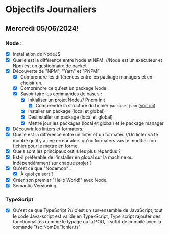 # Objectifs Journaliers

## Mercredi 05/06/2024!

### Node :

- [x] Installation de NodeJS
- [x] Quelle est la différence entre Node et NPM. //Node est un executeur et Npm est un gestionnaire de packet.
- [x] Découverte de "NPM", "Yarn" et "PNPM"
  - [x] Comprendre les différences entre les package managers et en choisir un.
  - [x] Comprendre ce qu'est un package Node.
  - [x] Savoir faire les commandes de bases :
    - [x] Initialiser un projet Node.// Pnpm init 
      - [x] Comprendre la structure du fichier `package.json` ([voir ici](https://docs.npmjs.com/cli/v10/configuring-npm/package-json))
    - [x] Installer un package (local et global)
    - [x] Désinstaller un package (local et global)
    - [x] Mettre jour les packages (local et global) et le package manager
- [x] Découvrir les linters et formaters.
- [x] Quelle est la différence entre un linter et un formater. //Un linter va te montré qu'il y a une erreur alors qu'un formaters vas te modifier ton fichier pour le mettre en forme.
- [x] Quels sont les principaux outils les plus répandus ?
- [x] Est-il préférable de l'installer en global sur la machine ou indépendémment sur chaque projet ?
- [x] Qu'est ce que "Nodemon" :
  - [x] À quoi ça sert ?
- [x] Créer son premier "Hello World!" avec Node.
- [x] Semantic Versioning.

### TypeScript

- [x] Qu'est ce que TypeScript ?// c'est un sur-ensemble de JavaScript, tout le code Java-script est valide en Type-Script, Type script rajouter des fonctionnalitès comme le typage ou la POO, il suffit de compilé avec la comande "tsc NomDuFichier.ts"